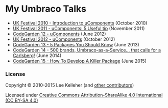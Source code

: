 # My Umbraco Talks

* [UK Festival 2010 - Introduction to uComponents](UK10/README.md) (October 2010)
* [UK Festival 2011 - uComponents: 5 Useful tip](UK11/README.md) (November 2011)
* [CodeGarden 12 - uComponents](CG12/README.md) (June 2012)
* [UK Festival 2012 - uComponents](UK12/README.md) (October 2012)
* [CodeGarden 13 - 5 Packages You Should Know](CG13/README.md) (June 2013)
* [CodeGarden 14 - 500 brands, Umbraco-as-a-Service... that calls for a Carlsberg!](CG14/README.md) (June 2014)
* [CodeGarden 15 - How To Develop A Killer Package](CG15/README.md) (June 2015)

### License

Copyright &copy; 2010-2015 Lee Kelleher (and [other contributors](https://github.com/leekelleher/umbraco-talks/graphs/contributors))

Licensed under [Creative Commons Attribution-ShareAlike 4.0 International (CC BY-SA 4.0)](LICENSE.md)
